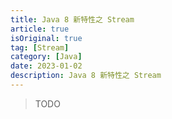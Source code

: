 ```yaml
---
title: Java 8 新特性之 Stream
article: true
isOriginal: true
tag: [Stream]
category: [Java]
date: 2023-01-02
description: Java 8 新特性之 Stream
---
```


>TODO